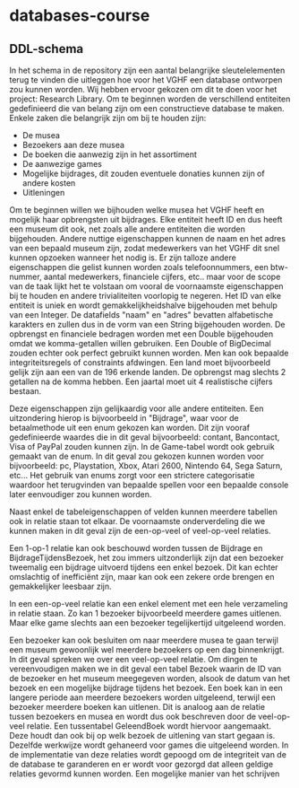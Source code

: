 # databases-course

## DDL-schema

In het schema in de repository zijn een aantal belangrijke sleutelelementen terug te vinden die uitleggen hoe voor het VGHF een database ontworpen zou kunnen worden. Wij hebben ervoor gekozen om dit te doen voor het project: Research Library. Om te beginnen worden de verschillend entiteiten gedefinieerd die van belang zijn om een constructieve database te maken. Enkele zaken die belangrijk zijn om bij te houden zijn:
- De musea
- Bezoekers aan deze musea
- De boeken die aanwezig zijn in het assortiment
- De aanwezige games
- Mogelijke bijdrages, dit zouden eventuele donaties kunnen zijn of andere kosten
- Uitleningen

Om te beginnen willen we bijhouden welke musea het VGHF heeft en mogelijk haar opbrengsten uit bijdrages. Elke entiteit heeft ID en dus heeft een museum dit ook, net zoals alle andere entiteiten die worden bijgehouden. Andere nuttige eigenschappen kunnen de naam en het adres van een bepaald museum zijn, zodat medewerkers van het VGHF dit snel kunnen opzoeken wanneer het nodig is. Er zijn talloze andere eigenschappen die gelist kunnen worden zoals telefoonnummers, een btw-nummer, aantal medewerkers, financiele cijfers, etc.. maar voor de scope van de taak lijkt het te volstaan om vooral de voornaamste eigenschappen bij te houden en andere trivialiteiten voorlopig te negeren.
Het ID van elke entiteit is uniek en wordt gemakkelijkheidshalve bijgehouden met behulp van een Integer. De datafields "naam" en "adres" bevatten alfabetische karakters en zullen dus in de vorm van een String bijgehouden worden. De opbrengst en financiele bedragen worden met een Double bijgehouden omdat we komma-getallen willen gebruiken. Een Double of BigDecimal zouden echter ook perfect gebruikt kunnen worden. 
Men kan ook bepaalde integriteitsregels of constraints afdwingen. Een land moet bijvoorbeeld gelijk zijn aan een van de 196 erkende landen. De opbrengst mag slechts 2 getallen na de komma hebben. Een jaartal moet uit 4 realistische cijfers bestaan.

Deze eigenschappen zijn gelijkaardig voor alle andere entiteiten. Een uitzondering hierop is bijvoorbeeld in "Bijdrage", waar voor de betaalmethode uit een enum gekozen kan worden. Dit zijn vooraf gedefinieerde waardes die in dit geval bijvoorbeeld: contant, Bancontact, Visa of PayPal zouden kunnen zijn.
In de Game-tabel wordt ook gebruik gemaakt van de enum. In dit geval zou gekozen kunnen worden voor bijvoorbeeld: pc, Playstation, Xbox, Atari 2600, Nintendo 64, Sega Saturn, etc... Het gebruik van enums zorgt voor een strictere categorisatie waardoor het terugvinden van bepaalde spellen voor een bepaalde console later eenvoudiger zou kunnen worden.

Naast enkel de tabeleigenschappen of velden kunnen meerdere tabellen ook in relatie staan tot elkaar. De voornaamste onderverdeling die we kunnen maken in dit geval zijn de een-op-veel of veel-op-veel relaties. 

Een 1-op-1 relatie kan ook beschouwd worden tussen de Bijdrage en BijdrageTijdensBezoek, het zou immers uitzonderlijk zijn dat een bezoeker tweemalig een bijdrage uitvoerd tijdens een enkel bezoek. Dit kan echter omslachtig of inefficiënt zijn, maar kan ook een zekere orde brengen en gemakkelijker leesbaar zijn.

In een een-op-veel relatie kan een enkel element met een hele verzameling in relatie staan. Zo kan 1 bezoeker bijvoorbeeld meerdere games uitlenen. Maar elke game slechts aan een bezoeker tegelijkertijd uitgeleend worden.

Een bezoeker kan ook besluiten om naar meerdere musea te gaan terwijl een museum gewoonlijk wel meerdere bezoekers op een dag binnenkrijgt. In dit geval spreken we over een veel-op-veel relatie. Om dingen te vereenvoudigen maken we in dit geval een tabel Bezoek waarin de ID van de bezoeker en het museum meegegeven worden, alsook de datum van het bezoek en een mogelijke bijdrage tijdens het bezoek.
Een boek kan in een langere periode aan meerdere bezoekers worden uitgeleend, terwijl een bezoeker meerdere boeken kan uitlenen. Dit is analoog aan de relatie tussen bezoekers en musea en wordt dus ook beschreven door de veel-op-veel relatie. Een tussentabel GeleendBoek wordt hiervoor aangemaakt. Deze houdt dan ook bij op welk bezoek de uitlening van start gegaan is. Dezelfde werkwijze wordt gehaneerd voor games die uitgeleend worden.
In de implementatie van deze relaties wordt gepoogd om de integriteit van de de database te garanderen en er wordt voor gezorgd dat alleen geldige relaties gevormd kunnen worden.
Een mogelijke manier van het schrijven 
